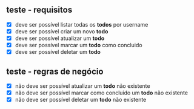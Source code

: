 ## teste - requisitos

   - [x] deve ser possível listar todas os **todos** por username
   - [x] deve ser possível criar um novo **todo**
   - [x] deve ser possível atualizar um **todo**
   - [x] deve ser possível marcar um **todo** como concluido
   - [x] deve ser possível deletar um **todo**

## teste - regras de negócio

   - [x] não deve ser possível atualizar um **todo** não existente
   - [x] não deve ser possível marcar como concluido um **todo** não existente
   - [x] não deve ser possível deletar um **todo** não existente 
